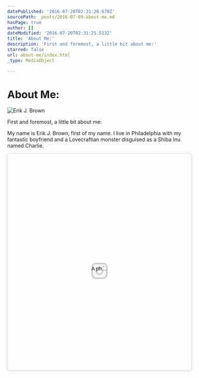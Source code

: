 ```yaml
---
datePublished: '2016-07-20T02:31:26.670Z'
sourcePath: _posts/2016-07-09-about-me.md
hasPage: true
author: []
dateModified: '2016-07-20T02:31:25.513Z'
title: 'About Me:'
description: 'First and foremost, a little bit about me:'
starred: false
url: about-me/index.html
_type: MediaObject

---
```

# About Me:
![Erik J. Brown](https://the-grid-user-content.s3-us-west-2.amazonaws.com/19bcca52-36ad-4367-b7d6-ada27be579fa.jpg)

First and foremost, a little bit about me:

My name is Erik J. Brown, first of my name. I live in Philadelphia with my fantastic boyfriend and a Lovecraftian monster disguised as a Shiba Inu named Charlie.

<blockquote class="instagram-media" data-instgrm-version="7" style=" background:\#FFF; border:0; border-radius:3px; box-shadow:0 0 1px 0 rgba(0,0,0,0.5),0 1px 10px 0 rgba(0,0,0,0.15); margin: 1px; max-width:658px; padding:0; width:99.375%; width:-webkit-calc(100% - 2px); width:calc(100% - 2px);"\><div style="padding:8px;"\> <div style=" background:\#F8F8F8; line-height:0; margin-top:40px; padding:54.1466346154% 0; text-align:center; width:100%;"\> <div style=" background:url(data:image/png;base64,iVBORw0KGgoAAAANSUhEUgAAACwAAAAsCAMAAAApWqozAAAABGdBTUEAALGPC/xhBQAAAAFzUkdCAK7OHOkAAAAMUExURczMzPf399fX1+bm5mzY9AMAAADiSURBVDjLvZXbEsMgCES5/P8/t9FuRVCRmU73JWlzosgSIIZURCjo/ad+EQJJB4Hv8BFt+IDpQoCx1wjOSBFhh2XssxEIYn3ulI/6MNReE07UIWJEv8UEOWDS88LY97kqyTliJKKtuYBbruAyVh5wOHiXmpi5we58Ek028czwyuQdLKPG1Bkb4NnM+VeAnfHqn1k4+GPT6uGQcvu2h2OVuIf/gWUFyy8OWEpdyZSa3aVCqpVoVvzZZ2VTnn2wU8qzVjDDetO90GSy9mVLqtgYSy231MxrY6I2gGqjrTY0L8fxCxfCBbhWrsYYAAAAAElFTkSuQmCC); display:block; height:44px; margin:0 auto -44px; position:relative; top:-22px; width:44px;"\></div\></div\><p style=" color:\#c9c8cd; font-family:Arial,sans-serif; font-size:14px; line-height:17px; margin-bottom:0; margin-top:8px; overflow:hidden; padding:8px 0 7px; text-align:center; text-overflow:ellipsis; white-space:nowrap;"\><a href="https://www.instagram.com/p/BDT87KzFrgs/" style=" color:\#c9c8cd; font-family:Arial,sans-serif; font-size:14px; font-style:normal; font-weight:normal; line-height:17px; text-decoration:none;" target="\_blank"\>A photo posted by Erik J. Brown (@erikjb)</a\> on <time style=" font-family:Arial,sans-serif; font-size:14px; line-height:17px;" datetime="2016-03-23T22:08:22+00:00"\>Mar 23, 2016 at 3:08pm PDT</time\></p\></div\></blockquote\> <script async defer src="//platform.instagram.com/en\_US/embeds.js"\></script\>

I write. Mainly about things that go bump in the night or try to kill you when you least suspect it... But we have fun!

Recently I've realized that if I was around in the 70's I would have been a HUGE fan of disco... and I'm not embarrassed by that fact.